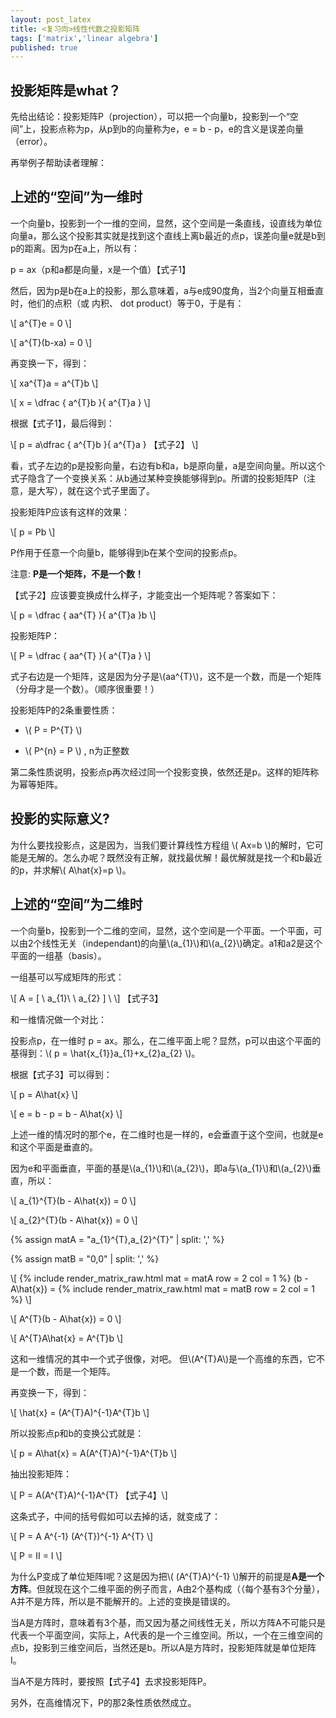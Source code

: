 ```yaml
---
layout: post_latex
title: <复习向>线性代数之投影矩阵
tags: ['matrix','linear algebra']
published: true
---
```


## 投影矩阵是what？

先给出结论：投影矩阵P（projection），可以把一个向量b，投影到一个“空间”上，投影点称为p，从p到b的向量称为e，e = b - p，e的含义是误差向量（error）。

再举例子帮助读者理解：

## 上述的“空间”为一维时

一个向量b，投影到一个一维的空间，显然，这个空间是一条直线，设直线为单位向量a，那么这个投影其实就是找到这个直线上离b最近的点p，误差向量e就是b到p的距离。因为p在a上，所以有：

p = ax（p和a都是向量，x是一个值）【式子1】

然后，因为p是b在a上的投影，那么意味着，a与e成90度角，当2个向量互相垂直时，他们的点积（或 内积、 dot product）等于0，于是有：
<!--more-->
\\[ a\^\{T\}e = 0 \\]

\\[ a\^\{T\}(b-xa) = 0 \\]

再变换一下，得到：

\\[ xa\^\{T\}a = a\^\{T\}b  \\]

\\[ x = \\dfrac \{ a\^\{T\}b \}\{ a\^\{T\}a \} \\]

根据【式子1】，最后得到：

\\[ p = a\\dfrac \{ a\^\{T\}b \}\{ a\^\{T\}a \} 【式子2】 \\] 


看，式子左边的p是投影向量，右边有b和a，b是原向量，a是空间向量。所以这个式子隐含了一个变换关系：从b通过某种变换能够得到p。所谓的投影矩阵P（注意，是大写），就在这个式子里面了。

投影矩阵P应该有这样的效果：

\\[ p = Pb  \\]

P作用于任意一个向量b，能够得到b在某个空间的投影点p。

注意: **P是一个矩阵，不是一个数！**

【式子2】应该要变换成什么样子，才能变出一个矩阵呢？答案如下：

\\[ p = \\dfrac \{ aa\^\{T\} \}\{ a\^\{T\}a \}b \\] 

投影矩阵P：

\\[ P = \\dfrac \{ aa\^\{T\} \}\{ a\^\{T\}a \} \\] 

式子右边是一个矩阵，这是因为分子是\\(aa\^\{T\}\\)，这不是一个数，而是一个矩阵（分母才是一个数）。（顺序很重要！）

投影矩阵P的2条重要性质：

- \\( P = P\^\{T\} \\)

- \\( P\^\{n\} = P \\) , n为正整数

第二条性质说明，投影点p再次经过同一个投影变换，依然还是p。这样的矩阵称为幂等矩阵。


## 投影的实际意义?

为什么要找投影点，这是因为，当我们要计算线性方程组 \\( Ax=b \\)的解时，它可能是无解的。怎么办呢？既然没有正解，就找最优解！最优解就是找一个和b最近的p，并求解\\( A\\hat\{x\}=p \\)。

## 上述的“空间”为二维时

一个向量b，投影到一个二维的空间，显然，这个空间是一个平面。一个平面，可以由2个线性无关（independant)的向量\\(a\_\{1\}\\)和\\(a\_\{2\}\\)确定。a1和a2是这个平面的一组基（basis）。

一组基可以写成矩阵的形式：

\\[ A = [ \ a\_\{1\}\ \ a\_\{2\} ] \ \\] 【式子3】


和一维情况做一个对比：

投影点p，在一维时 p = ax。那么，在二维平面上呢？显然，p可以由这个平面的基得到：\\( p = \\hat\{x\_\{1\}\}a\_\{1\}+x\_\{2\}a\_\{2\} \\)。

根据【式子3】可以得到：

\\[ p = A\\hat\{x\} \\]

\\[ e = b - p = b - A\\hat\{x\} \\]

上述一维的情况时的那个e，在二维时也是一样的，e会垂直于这个空间，也就是e和这个平面是垂直的。

因为e和平面垂直，平面的基是\\(a\_\{1\}\\)和\\(a\_\{2\}\\)，即a与\\(a\_\{1\}\\)和\\(a\_\{2\}\\)垂直，所以：

\\[ a\_\{1\}\^\{T\}(b - A\\hat\{x\}) = 0 \\]

\\[ a\_\{2\}\^\{T\}(b - A\\hat\{x\}) = 0 \\]

{% assign matA = "a\_\{1\}\^\{T\},a\_\{2\}\^\{T\}" | split: ',' %}

{% assign matB = "0,0" | split: ',' %}

\\[ {% include render_matrix_raw.html mat = matA row = 2 col = 1 %} (b - A\\hat\{x\}) = {% include render_matrix_raw.html mat = matB row = 2 col = 1 %} \\]

\\[ A\^\{T\}(b - A\\hat\{x\}) = 0 \\]

\\[ A\^\{T\}A\\hat\{x\} = A\^\{T\}b \\]

这和一维情况的其中一个式子很像，对吧。 但\\(A\^\{T\}A\\)是一个高维的东西，它不是一个数，而是一个矩阵。

再变换一下，得到：

\\[ \\hat\{x\} = (A\^\{T\}A)\^\{-1\}A\^\{T\}b \\]

所以投影点p和b的变换公式就是：

\\[ p = A\\hat\{x\} = A(A\^\{T\}A)\^\{-1\}A\^\{T\}b \\]

抽出投影矩阵：

\\[ P = A(A\^\{T\}A)\^\{-1\}A\^\{T\} 【式子4】\\]

这条式子，中间的括号假如可以去掉的话，就变成了：


\\[ P = A A\^\{-1\} (A\^\{T\})\^\{-1\} A\^\{T\} \\]

\\[ P = II = I \\]

为什么P变成了单位矩阵I呢？这是因为把\\( (A\^\{T\}A)\^\{-1\} \\)解开的前提是**A是一个方阵**。但就现在这个二维平面的例子而言，A由2个基构成（（每个基有3个分量），A并不是方阵，所以是不能解开的。上述的变换是错误的。

当A是方阵时，意味着有3个基，而又因为基之间线性无关，所以方阵A不可能只是代表一个平面空间，实际上，A代表的是一个三维空间。所以，一个在三维空间的点b，投影到三维空间后，当然还是b。所以A是方阵时，投影矩阵就是单位矩阵I。

当A不是方阵时，要按照【式子4】去求投影矩阵P。

另外，在高维情况下，P的那2条性质依然成立。
